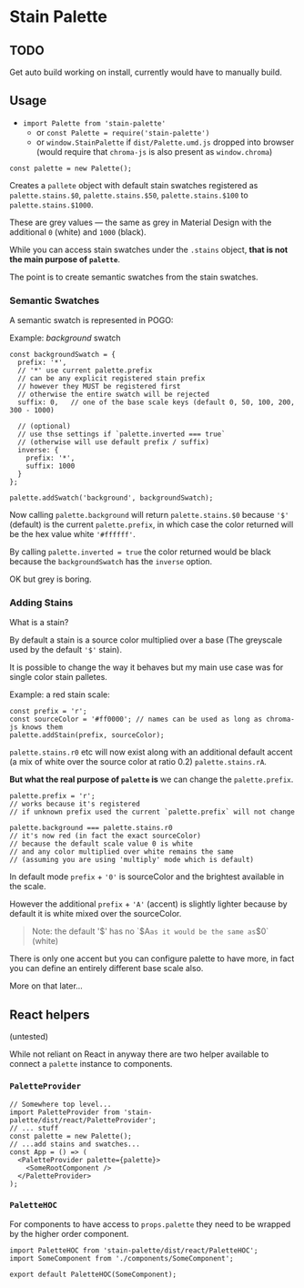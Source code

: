 # Stain Palette

## TODO

Get auto build working on install, currently would have to manually build.

## Usage

* `import Palette from 'stain-palette'`
  * or `const Palette = require('stain-palette')`
  * or `window.StainPalette` if `dist/Palette.umd.js` dropped into browser (would require that `chroma-js` is also present as `window.chroma`)

```
const palette = new Palette();
```

Creates a `pallete` object with default stain swatches registered as `palette.stains.$0`, `palette.stains.$50`, `palette.stains.$100` to `palette.stains.$1000`.

These are grey values — the same as grey in Material Design with the additional `0` (white) and `1000` (black).

While you can access stain swatches under the `.stains` object, **that is not the main purpose of `palette`**.

The point is to create semantic swatches from the stain swatches.

### Semantic Swatches

A semantic swatch is represented in POGO:

Example: _background_ swatch
```
const backgroundSwatch = {
  prefix: '*',
  // '*' use current palette.prefix
  // can be any explicit registered stain prefix
  // however they MUST be registered first
  // otherwise the entire swatch will be rejected
  suffix: 0,   // one of the base scale keys (default 0, 50, 100, 200, 300 - 1000)

  // (optional)
  // use thse settings if `palette.inverted === true`
  // (otherwise will use default prefix / suffix)
  inverse: {
    prefix: '*',
    suffix: 1000
  }
};

palette.addSwatch('background', backgroundSwatch);
```

Now calling `palette.background` will return `palette.stains.$0`
because `'$'` (default) is the current `palette.prefix`, in which case
the color returned will be the hex value white `'#ffffff'`.

By calling `palette.inverted = true` the color returned would be black because
the `backgroundSwatch` has the `inverse` option.

OK but grey is boring.

### Adding Stains

What is a stain?

By default a stain is a source color multiplied over a base (The greyscale used
by the default `'$'` stain).

It is possible to change the way it behaves but my main use case was for single
color stain palletes.

Example: a red stain scale:

```
const prefix = 'r';
const sourceColor = '#ff0000'; // names can be used as long as chroma-js knows them
palette.addStain(prefix, sourceColor);
```

`palette.stains.r0` etc will now exist along with an additional default accent (a mix of white over the source color at ratio 0.2) `palette.stains.rA`.

**But what the real purpose of `palette` is** we can change the `palette.prefix`.

```
palette.prefix = 'r';
// works because it's registered
// if unknown prefix used the current `palette.prefix` will not change

palette.background === palette.stains.r0
// it's now red (in fact the exact sourceColor)
// because the default scale value 0 is white
// and any color multiplied over white remains the same
// (assuming you are using 'multiply' mode which is default)
```

In default mode `prefix` + `'0'` is sourceColor and the brightest available in the scale.

However the additional `prefix` + `'A'` (accent) is slightly lighter because by default
it is white mixed over the sourceColor.

> Note: the default '$' has no `$A` as it would be the same as `$0` (white)

There is only one accent but you can configure palette to have more, in fact you can
define an entirely different base scale also.

More on that later...

## React helpers

(untested)

While not reliant on React in anyway there are two helper available to connect a
`palette` instance to components.

### `PaletteProvider`

```
// Somewhere top level...
import PaletteProvider from 'stain-palette/dist/react/PaletteProvider';
// ... stuff
const palette = new Palette();
// ...add stains and swatches...
const App = () => (
  <PaletteProvider palette={palette}>
    <SomeRootComponent />
  </PaletteProvider>
);
```

### `PaletteHOC`

For components to have access to `props.palette` they need to be wrapped
by the higher order component.

```
import PaletteHOC from 'stain-palette/dist/react/PaletteHOC';
import SomeComponent from './components/SomeComponent';

export default PaletteHOC(SomeComponent);
```
